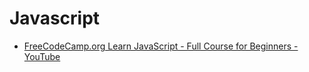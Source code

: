 # Javascript
- [FreeCodeCamp.org Learn JavaScript - Full Course for Beginners - YouTube](https://youtu.be/PkZNo7MFNFg)

